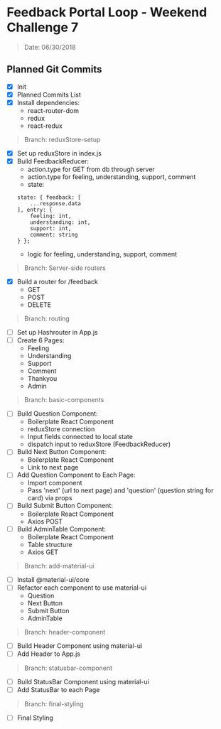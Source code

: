 # Feedback Portal Loop - Weekend Challenge 7
> Date: 06/30/2018

## Planned Git Commits
* [x] Init
* [x] Planned Commits List
* [x] Install dependencies:
    - react-router-dom
    - redux
    - react-redux
> Branch: reduxStore-setup
* [x] Set up reduxStore in index.js
* [x] Build FeedbackReducer:
    - action.type for GET from db through server
    - action.type for feeling, understanding, support, comment
    - state:
    ```
    state: { feedback: [ 
        ...response.data
    ], entry: {
        feeling: int,
        understanding: int,
        support: int,
        comment: string
    } };
    ```
    - logic for feeling, understanding, support, comment
> Branch: Server-side routers
* [x] Build a router for /feedback
    - GET
    - POST
    - DELETE
> Branch: routing
* [ ] Set up Hashrouter in App.js
* [ ] Create 6 Pages:
    - Feeling
    - Understanding
    - Support
    - Comment
    - Thankyou
    - Admin
> Branch: basic-components
* [ ] Build Question Component:
    - Boilerplate React Component
    - reduxStore connection
    - Input fields connected to local state
    - dispatch input to reduxStore (FeedbackReducer)
* [ ] Build Next Button Component:
    - Boilerplate React Component
    - Link to next page
* [ ] Add Question Component to Each Page:
    - Import component
    - Pass 'next' (url to next page) and 'question' (question string for card) via props
* [ ] Build Submit Button Component:
    - Boilerplate React Component
    - Axios POST
* [ ] Build AdminTable Component:
    - Boilerplate React Component
    - Table structure
    - Axios GET
> Branch: add-material-ui
* [ ] Install @material-ui/core
* [ ] Refactor each component to use material-ui
    - Question
    - Next Button
    - Submit Button
    - AdminTable
> Branch: header-component
* [ ] Build Header Component using material-ui
* [ ] Add Header to App.js
>Branch: statusbar-component
* [ ] Build StatusBar Component using material-ui
* [ ] Add StatusBar to each Page
>Branch: final-styling
* [ ] Final Styling